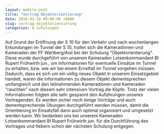 ```yaml
---
layout: mobile-post
title: "Vortrag Objektorientierung"
date: 2016-02-10 00:00:00 +0000
slug: vortrag-objektorientierung
categories: m schulungen
---
```

Auf Grund der Eröffnung der S 10 für den Verkehr und nach wochenlangen Erkundungen im Tunnel der S 10, trafen sich die Kameradinnen und Kameraden der FF Wartberg/Aist bei der Schulung "Objektorientierung". Diese wurde durchgeführt von unserem Kameraden Lotsenkommandant BI Rupert Frühwirth jun., um Informationen für eventuelle Einsätze im Tunnel zu erhalten, bzw. wie wir bei einem Ernstfall im Tunnel vorgehen müssen. 
Dadurch, dass es sich um ein völlig neues Objekt in unserem Einsatzgebiet handelt, waren die Informationen zu diesem Objekt dementsprechen umfangreich und den teilnehmenden Kameradinnen und Kameraden "rauchten" nach diesem sehr intensiven Vortrag die Köpfe. Trotz der vielen Informationen folgten alle sehr gespannt den Auführungen unseres Vortragenden. 
Es werden sicher noch einige Vorträge und auch dementsprechende Übungen durchgeführt werden müssen, damit die Orientierung im Einsatzfall dann auch optimal organisiert und umgesetzt werden kann. 
Wir bedanken uns bei unserem Kameraden Lotsenkommandant BI Rupert Frühwirth jun. für die Durchführung des Vortrages und fiebern schon der nächsten Schulung entgegen.